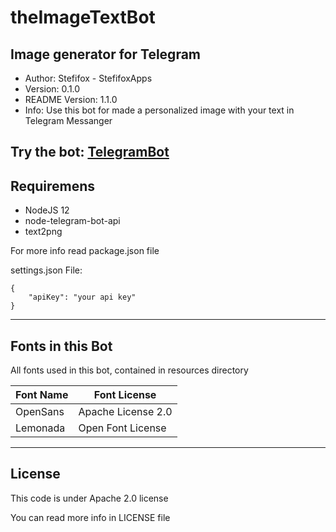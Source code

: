 # theImageTextBot
## Image generator for Telegram

- Author: Stefifox - StefifoxApps
- Version: 0.1.0
- README Version: 1.1.0
- Info: Use this bot for made a personalized image with your text in Telegram Messanger

Try the bot: [TelegramBot](https://t.me/theImageTextBot)
---

## Requiremens

- NodeJS 12
- node-telegram-bot-api
- text2png

For more info read package.json file

settings.json File:
```
{
    "apiKey": "your api key"
}
```
---
## Fonts in this Bot

All fonts used in this bot, contained in resources directory

|Font Name | Font License|
|----------|-------------|
| OpenSans | Apache License 2.0|
| Lemonada | Open Font License |

---

## License

This code is under Apache 2.0 license

You can read more info in LICENSE file